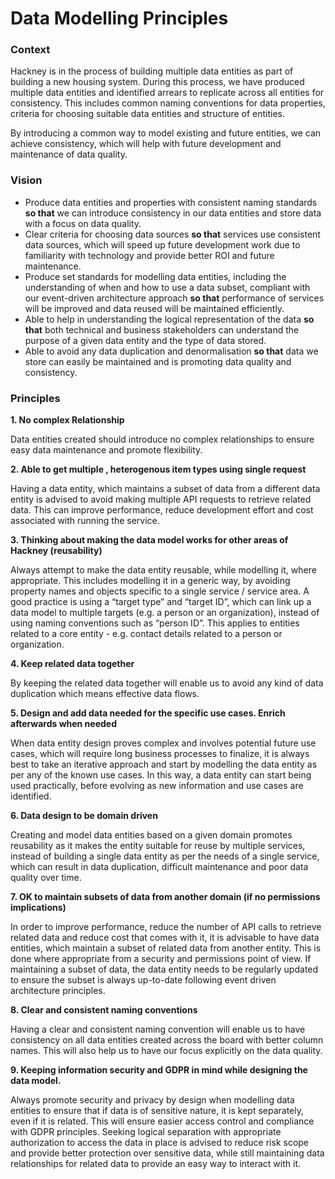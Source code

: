 # Data Modelling Principles

###  Context
Hackney is in the process of building multiple data entities as part of building a new housing system. During this process, we have produced multiple data entities and identified arrears to replicate across all entities for consistency. This includes common naming conventions for data properties, criteria for choosing suitable data entities and structure of entities.

By introducing a common way to model existing and future entities, we can achieve consistency, which will help with future development and maintenance of data quality.

### Vision
- Produce data entities and properties with consistent naming standards **so that** we can introduce consistency in our data entities and store data with a focus on data quality.
- Clear criteria for choosing data sources **so that** services use consistent data sources, which will speed up future development work due to familiarity with technology and provide better ROI and future maintenance.
- Produce set standards for modelling data entities, including the understanding of when and how to use a data subset, compliant with our event-driven architecture approach **so that** performance of services will be improved and data reused will be maintained efficiently.
- Able to help in understanding the logical representation of the data **so that** both technical and business stakeholders can understand the purpose of a given data entity and the type of data stored.
- Able to avoid any data duplication and denormalisation **so that** data we store can easily be maintained and is promoting data quality and consistency.


### Principles

**1. No complex Relationship**

Data entities created should introduce no complex relationships to ensure easy data maintenance and promote flexibility.

**2. Able to get multiple , heterogenous item types using single request**

Having a data entity, which maintains a subset of data from a different data entity is advised to avoid making multiple API requests to retrieve related data. This can improve performance, reduce development effort and cost associated with running the service.

**3. Thinking about making the data model works for other areas of Hackney (reusability)**

Always attempt to make the data entity reusable, while modelling it, where appropriate. This includes modelling it in a generic way, by avoiding property names and objects specific to a single service / service area. A good practice is using a “target type” and “target ID”, which can link up a data model to multiple targets (e.g. a person or an organization), instead of using naming conventions such as “person ID”. This applies to entities related to a core entity - e.g. contact details related to a person or organization.

**4. Keep related data together**

By keeping the related data together will enable us to avoid any kind of data duplication which means effective data flows.

**5. Design and add data needed for the specific use cases. Enrich afterwards when needed**

When data entity design proves complex and involves potential future use cases, which will require long business processes to finalize, it is always best to take an iterative approach and start by modelling the data entity as per any of the known use cases. In this way, a data entity can start being used practically, before evolving as new information and use cases are identified.

**6. Data design to be domain driven**

Creating and model data entities based on a given domain promotes reusability as it makes the entity suitable for reuse by multiple services, instead of building a single data entity as per the needs of a single service, which can result in data duplication, difficult maintenance and poor data quality over time.

**7. OK to maintain subsets of data from another domain (if no permissions implications)**

In order to improve performance, reduce the number of API calls to retrieve related data and reduce cost that comes with it, it is advisable to have data entities, which maintain a subset of related data from another entity. This is done where appropriate from a security and permissions point of view. If maintaining a subset of data, the data entity needs to be regularly updated to ensure the subset is always up-to-date following event driven architecture principles.

**8. Clear and consistent naming conventions**

Having a clear and consistent naming convention will enable us to have consistency on all data entities created across the board with better column names. This will also help us to have our focus explicitly on the data quality.

**9. Keeping information security and GDPR in mind while designing the data model.**

Always promote security and privacy by design when modelling data entities to ensure that if data is of sensitive nature, it is kept separately, even if it is related. This will ensure easier access control and compliance with GDPR principles. Seeking logical separation with appropriate authorization to access the data in place is advised to reduce risk scope and provide better protection over sensitive data, while still maintaining data relationships for related data to provide an easy way to interact with it.



